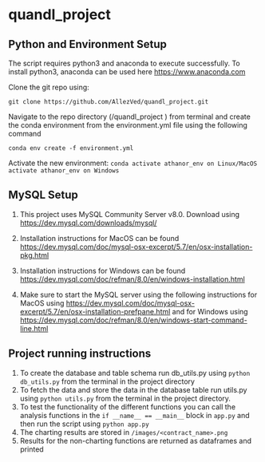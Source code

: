 # quandl_project




## Python and Environment Setup

The script requires python3 and anaconda to execute successfully. To install python3, anaconda can be used here https://www.anaconda.com

Clone the git repo using:

`git clone https://github.com/AllezVed/quandl_project.git`

Navigate to the repo directory (/quandl_project ) from terminal and create the conda environment from the environment.yml file using the following command

`conda env create -f environment.yml`

Activate the new environment:
`conda activate athanor_env on Linux/MacOS`
`activate athanor_env on Windows`

## MySQL Setup

1. This project uses MySQL Community Server v8.0. Download using https://dev.mysql.com/downloads/mysql/

2. Installation instructions for MacOS can be found https://dev.mysql.com/doc/mysql-osx-excerpt/5.7/en/osx-installation-pkg.html
3. Installation instructions for Windows can be found https://dev.mysql.com/doc/refman/8.0/en/windows-installation.html
4. Make sure to start the MySQL server using the following instructions for MacOS using https://dev.mysql.com/doc/mysql-osx-excerpt/5.7/en/osx-installation-prefpane.html and for Windows using https://dev.mysql.com/doc/refman/8.0/en/windows-start-command-line.html


## Project running instructions

1. To create the database and table schema run db_utils.py using `python db_utils.py` from the terminal in the project directory
2. To fetch the data and store the data in the database table run utils.py using `python utils.py` from the terminal in the project directory.
3. To test the functionality of the different functions you can call the analysis functions in the `if __name__ == __main__` block in `app.py` and then run the script using `python app.py`
4. The charting results are stored in `/images/<contract_name>.png`
5. Results for the non-charting functions are returned as dataframes and printed

